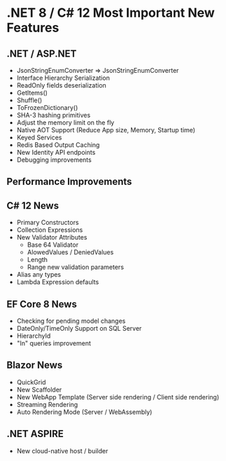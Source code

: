 # **.NET 8 / C# 12 Most Important New Features**

## .NET / ASP.NET
- JsonStringEnumConverter => JsonStringEnumConverter<Tenum>
- Interface Hierarchy Serialization
- ReadOnly fields deserialization
- GetItems<T>()
- Shuffle<T>()
- ToFrozenDictionary()
- SHA-3 hashing primitives
- Adjust the memory limit on the fly
- Native AOT Support (Reduce App size, Memory, Startup time)
- Keyed Services
- Redis Based Output Caching
- New Identity API endpoints
- Debugging improvements

## Performance Improvements

## **C# 12 News**
- Primary Constructors
- Collection Expressions
- New Validator Attributes
  - Base 64 Validator
  - AlowedValues / DeniedValues
  - Length
  - Range new validation parameters
- Alias any types
- Lambda Expression defaults

## **EF Core 8 News**
- Checking for pending model changes
- DateOnly/TimeOnly Support on SQL Server
- HierarchyId
- "In" queries improvement

## **Blazor News**
- QuickGrid
- New Scaffolder
- New WebApp Template (Server side rendering / Client side rendering)
- Streaming Rendering
- Auto Rendering Mode (Server / WebAssembly)

## **.NET ASPIRE**
- New cloud-native host / builder
